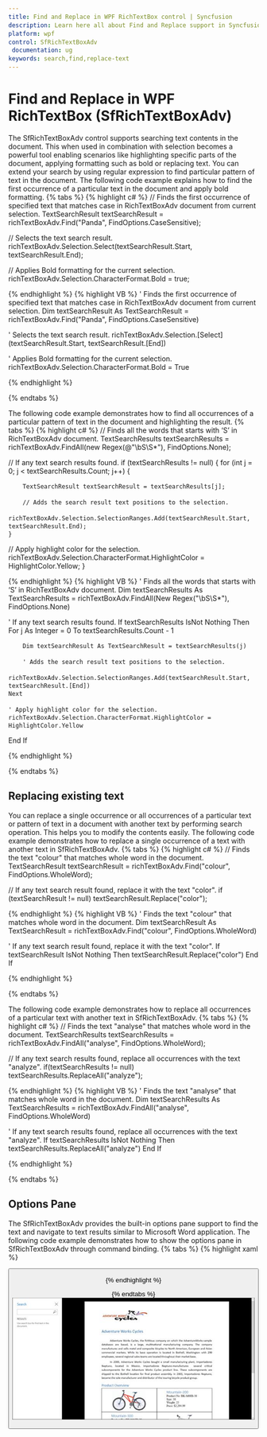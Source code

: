 ```yaml
---
title: Find and Replace in WPF RichTextBox control | Syncfusion
description: Learn here all about Find and Replace support in Syncfusion WPF RichTextBox (SfRichTextBoxAdv) control and more.
platform: wpf
control: SfRichTextBoxAdv
 documentation: ug
keywords: search,find,replace-text
---
```

# Find and Replace in WPF RichTextBox (SfRichTextBoxAdv)

The SfRichTextBoxAdv control supports searching text contents in the document. This when used in combination with selection becomes a powerful tool enabling scenarios like highlighting specific parts of the document, applying formatting such as bold or replacing text. You can extend your search by using regular expression to find particular pattern of text in the document. 
The following code example explains how to find the first occurrence of a particular text in the document and apply bold formatting.
{% tabs %}
{% highlight c# %}
// Finds the first occurrence of specified text that matches case in RichTextBoxAdv document from current selection.
TextSearchResult textSearchResult = richTextBoxAdv.Find("Panda", FindOptions.CaseSensitive);

// Selects the text search result.
richTextBoxAdv.Selection.Select(textSearchResult.Start, textSearchResult.End);

// Applies Bold formatting for the current selection.
richTextBoxAdv.Selection.CharacterFormat.Bold = true;

{% endhighlight %}
{% highlight VB %}
' Finds the first occurrence of specified text that matches case in RichTextBoxAdv document from current selection.
Dim textSearchResult As TextSearchResult = richTextBoxAdv.Find("Panda", FindOptions.CaseSensitive)

' Selects the text search result.
richTextBoxAdv.Selection.[Select](textSearchResult.Start, textSearchResult.[End])

' Applies Bold formatting for the current selection.
richTextBoxAdv.Selection.CharacterFormat.Bold = True


{% endhighlight %}

{% endtabs %}

The following code example demonstrates how to find all occurrences of a particular pattern of text in the document and highlighting the result.
{% tabs %}
{% highlight c# %}
// Finds all the words that starts with ‘S’ in RichTextBoxAdv document.
TextSearchResults textSearchResults = richTextBoxAdv.FindAll(new Regex(@"\bS\S*"), FindOptions.None);

// If any text search results found.
if (textSearchResults != null)
{
    for (int j = 0; j < textSearchResults.Count; j++)
    {
    
        TextSearchResult textSearchResult = textSearchResults[j];

        // Adds the search result text positions to the selection.
        richTextBoxAdv.Selection.SelectionRanges.Add(textSearchResult.Start, textSearchResult.End);
    }
    
// Apply highlight color for the selection.
    richTextBoxAdv.Selection.CharacterFormat.HighlightColor = HighlightColor.Yellow;
}

{% endhighlight %}
{% highlight VB %}
' Finds all the words that starts with ‘S’ in RichTextBoxAdv document.
Dim textSearchResults As TextSearchResults = richTextBoxAdv.FindAll(New Regex("\bS\S*"), FindOptions.None)

' If any text search results found.
If textSearchResults IsNot Nothing Then
	For j As Integer = 0 To textSearchResults.Count - 1

		Dim textSearchResult As TextSearchResult = textSearchResults(j)

		' Adds the search result text positions to the selection.
		richTextBoxAdv.Selection.SelectionRanges.Add(textSearchResult.Start, textSearchResult.[End])
	Next

	' Apply highlight color for the selection.
	richTextBoxAdv.Selection.CharacterFormat.HighlightColor = HighlightColor.Yellow
End If


{% endhighlight %}

{% endtabs %}

## Replacing existing text

You can replace a single occurrence or all occurrences of a particular text or pattern of text in a document with another text by performing search operation. This helps you to modify the contents easily.
The following code example demonstrates how to replace a single occurrence of a text with another text in SfRichTextBoxAdv.
{% tabs %}
{% highlight c# %}
// Finds the text "colour" that matches whole word in the document.
TextSearchResult textSearchResult = richTextBoxAdv.Find("colour", FindOptions.WholeWord);

// If any text search result found, replace it with the text "color".
if (textSearchResult != null)
    textSearchResult.Replace("color");

{% endhighlight %}
{% highlight VB %}
' Finds the text "colour" that matches whole word in the document.
Dim textSearchResult As TextSearchResult = richTextBoxAdv.Find("colour", FindOptions.WholeWord)

' If any text search result found, replace it with the text "color".
If textSearchResult IsNot Nothing Then
	textSearchResult.Replace("color")
End If


{% endhighlight %}

{% endtabs %}

The following code example demonstrates how to replace all occurrences of a particular text with another text in SfRichTextBoxAdv.
{% tabs %}
{% highlight c# %}
// Finds the text "analyse" that matches whole word in the document.
TextSearchResults textSearchResults = richTextBoxAdv.FindAll("analyse", FindOptions.WholeWord);

// If any text search results found, replace all occurrences with the text "analyze".
if(textSearchResults != null)
    textSearchResults.ReplaceAll("analyze");

{% endhighlight %}
{% highlight VB %}
' Finds the text "analyse" that matches whole word in the document.
Dim textSearchResults As TextSearchResults = richTextBoxAdv.FindAll("analyse", FindOptions.WholeWord)

' If any text search results found, replace all occurrences with the text "analyze".
If textSearchResults IsNot Nothing Then
	textSearchResults.ReplaceAll("analyze")
End If


{% endhighlight %}

{% endtabs %}

## Options Pane

The SfRichTextBoxAdv provides the built-in options pane support to find the text and navigate to text results similar to Microsoft Word application.
The following code example demonstrates how to show the options pane in SfRichTextBoxAdv through command binding.
{% tabs %}
{% highlight xaml %}
<!-- Binding Button to UI Command that shows the options pane  -->
<Button Content="Show Options Pane" Command="RichTextBoxAdv:SfRichTextBoxAdv.ShowOptionsPaneCommand" CommandTarget="{Binding ElementName=richTextBoxAdv}" />


{% endhighlight %}

{% endtabs %}
![Shows the find option to navigate the text in WPF SfRichTextBoxAdv](Find-and-Replace_images/Find-and-Replace_img1.jpeg)

